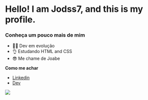 # Hello! I am Jodss7, and this is my profile.
### Conheça um pouco mais de mim 

- 👨‍💻 Dev em evolução 
- 👌 Estudando HTML and CSS
- 😎 Me chame de Joabe 

**Como me achar**

* [Linkedin](https://www.linkedin.com/in/joabe-d-santos-santana-20416b232/)
* [Dev](https://dev.to/jodss7)

![](https://pixnio.com/free-images/2018/06/29/2018-06-29-22-27-49-1200x800.jpg)
